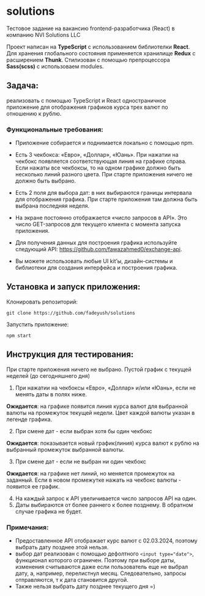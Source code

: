 # solutions
Тестовое задание на вакансию frontend-разработчика (React) в компанию NVI Solutions LLC

Проект написан на **TypeScript** с использованием библиотелки **React**. Для хранения глобального состояния применяется хранилище **Redux** с расширением **Thunk**. Стилизован с помощью препроцессора **Sass(scss)** с использоваем modules. 

## Задача: 
реализовать с помощью TypeScript и React одностраничное приложение для отображения графиков курса трех валют по отношению к рублю.

### Функциональные требования:
- Приложение собирается и поднимается локально с помощью npm.

- Есть 3 чекбокса: «Евро», «Доллар», «Юань». При нажатии на чекбокс появляется
соответствующая линия на графике справа. Если нажаты все чекбоксы, то на одном
графике должно быть несколько линий разного цвета. При старте приложения ничего
не должно быть выбрано.

- Есть 2 поля для выбора дат: в них выбираются границы интервала для отображения
графика. При старте приложения там должна быть выбрана последняя неделя.

- На экране постоянно отображается «число запросов в API». Это число GET-запросов
для текущего клиента с момента запуска приложения.

- Для получения данных для построения графика используйте следующий API:
https://github.com/fawazahmed0/exchange-api.

- Вы можете использовать любые UI kit’ы, дизайн-системы и библиотеки для создания
интерфейса и построения графика.

##  Установка и запуск приложения:

Клонировать репозиторий:

    git clone https://github.com/fadeyush/solutions

Запустить приложение:

    npm start

## Инструкция для тестирования:

При старте приложения ничего не выбрано. Пустой график с текущей неделей (до сегодняшнего дня)

1. При нажатии на чекбоксы «Евро», «Доллар» и/или «Юань», если не менять даты в полях ниже.

 **Ожидается**: на графике появится линия курса валют для выбранной валюты на промежуток текущей недели. Цвет каждой валюты указан в легенде графика.

2. При смене дат - если выбран хотя бы один чекбокс
   
**Ожидается**: показывается новый график(линия) курса валют к рублю на выбранный промежуток выбранной валюты.

3. При смене дат - если не выбран ни один чекбокс
   
**Ожидается**: на графике нет линий, но меняется промежуток на заданный. Если в новом промежутке нажать на чекбокс валюты - появится ее график.

4. На каждый запрос к API увеличивается число запросов API на один.
5. Даты выбираются от более раннего к более позднему. В обратном случае графика не будет.

### Примечания:
- Предоставленное API отображает курс валют с 02.03.2024, поэтому выбрать дату позднее этой нельзя.
- выбор дат реализован с помощью дефолтного `<input type="date">`, функционал которого ограничен. Поэтому при выборе даты, изменения считываются даже если пользователь еще не выбрал дату, а, например, перелистнул месяц. Следовательно, запросы отправляются, т к дата становится другой. 
- Также нельзя выбрать дату позднее текущего дня =)